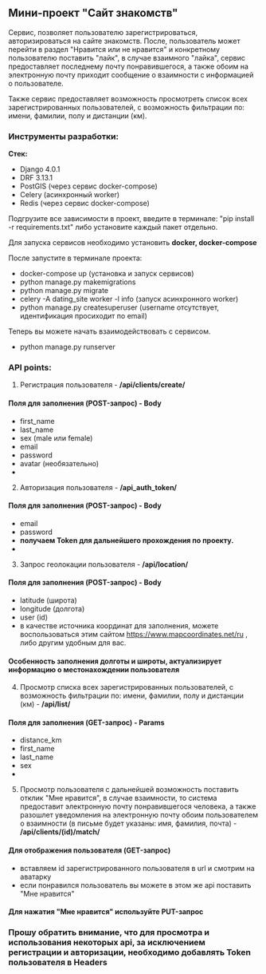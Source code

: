 ## **Мини-проект "Сайт знакомств"**

Сервис, позволяет пользователю зарегистрироваться, авторизироваться на сайте знакомств.
После, пользователь может перейти в раздел "Нравится или не нравится" и конкретному пользователю поставить "лайк", в случае взаимного "лайка", сервис предоставляет последнему почту понравившегося, а также обоим на электронную почту приходит сообщение о взаимности с информацией о пользователе.

Также сервис предоставляет возможность просмотреть список всех зарегистрированных пользователей, с возможность фильтрации по: имени, фамилии, полу и дистанции (км).
### Инструменты разработки:

**Стек:**

* Django 4.0.1
* DRF 3.13.1
* PostGIS (через сервис docker-compose)
* Celery (асинхронный worker)
* Redis (через сервис docker-compose)

Подгрузите все зависимости в проект, введите в терминале: "pip install -r requirements.txt" либо установите каждый пакет отдельно.

Для запуска сервисов необходимо установить **docker, docker-compose**

После запустите в терминале проекта:
* docker-compose up (установка и запуск сервисов)
* python manage.py makemigrations
* python manage.py migrate
* celery -A dating_site worker -l info (запуск асинхронного worker)
* python manage.py createsuperuser (username отсутствует, идентификация просиходит по email)


Теперь вы можете начать взаимодействовать с сервисом.
* python manage.py runserver
### API points:

1) Регистрация пользователя -
**/api/clients/create/**
#### Поля для заполнения (POST-запрос) - Body
* first_name
* last_name
* sex (male или female)
* email
* password
* avatar (необязательно)
* 
2) Авторизация пользователя - **/api_auth_token/**
#### Поля для заполнения (POST-запрос) - Body
* email
* password
* **получаем Token для дальнейшего прохождения по проекту.**
* 
3) Запрос геолокации пользователя - **/api/location/**
#### Поля для заполнения (POST-запрос) - Body
* latitude (широта)
* longitude (долгота)
* user (id)
* в качестве источника координат для заполнения, можете воспользоваться этим сайтом https://www.mapcoordinates.net/ru , либо другим удобным для вас.
#### Особенность заполнения долготы и широты, актуализирует информацию о местонахождении пользователя

4) Просмотр списка всех зарегистрированных пользователей, с возможность фильтрации по: имени, фамилии, полу и дистанции (км) - **/api/list/**
#### Поля для заполнения (GET-запрос) - Params
* distance_km
* first_name
* last_name
* sex
* 
5) Просмотр пользователя с дальнейшей возможность поставить отклик "Мне нравится", в случае взаимности, то система предоставит электронную почту понравившегося человека, а также разошлет уведомления на электронную почту обоим пользователем о взаимности (в письме будет указаны: имя, фамилия, почта) - **/api/clients/(id)/match/**

#### Для отображения пользователя (GET-запрос)
* вставляем id зарегистрированного пользователя в url и смотрим на аватарку
* если понравился пользователь вы можете в этом же api поставить "Мне нравится"
#### Для нажатия "Мне нравится" используйте PUT-запрос

### Прошу обратить внимание, что для просмотра и использования некоторых api, за исключением регистрации и авторизации, необходимо добавлять Token пользователя в Headers
